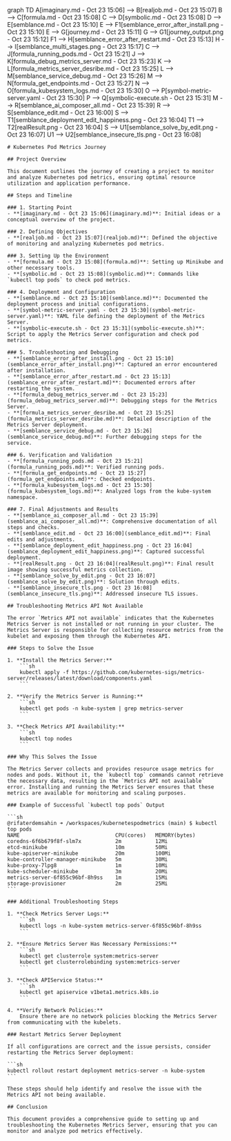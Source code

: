 
graph TD
    A[imaginary.md - Oct 23 15:06] --> B[realjob.md - Oct 23 15:07]
    B --> C[formula.md - Oct 23 15:08]
    C --> D[symbolic.md - Oct 23 15:08]
    D --> E[semblance.md - Oct 23 15:10]
    E --> F1[semblance_error_after_install.png - Oct 23 15:10]
    E --> G[journey.md - Oct 23 15:11]
    G --> G1[journey_output.png - Oct 23 15:12]
    F1 --> H[semblance_error_after_restart.md - Oct 23 15:13]
    H --> I[semblance_multi_stages.png - Oct 23 15:17]
    C --> J[formula_running_pods.md - Oct 23 15:21]
    J --> K[formula_debug_metrics_server.md - Oct 23 15:23]
    K --> L[formula_metrics_server_desribe.md - Oct 23 15:25]
    L --> M[semblance_service_debug.md - Oct 23 15:26]
    M --> N[formula_get_endpoints.md - Oct 23 15:27]
    N --> O[formula_kubesystem_logs.md - Oct 23 15:30]
    O --> P[symbol-metric-server.yaml - Oct 23 15:30]
    P --> Q[symbolic-execute.sh - Oct 23 15:31]
    M --> R[semblance_ai_composer_all.md - Oct 23 15:39]
    R --> S[semblance_edit.md - Oct 23 16:00]
    S --> T1[semblance_deployment_edit_happiness.png - Oct 23 16:04]
    T1 --> T2[realResult.png - Oct 23 16:04]
    S --> U1[semblance_solve_by_edit.png - Oct 23 16:07]
    U1 --> U2[semblance_insecure_tls.png - Oct 23 16:08]


    # Kubernetes Pod Metrics Journey

    ## Project Overview

    This document outlines the journey of creating a project to monitor and analyze Kubernetes pod metrics, ensuring optimal resource utilization and application performance.

    ## Steps and Timeline

    ### 1. Starting Point
    - **[imaginary.md - Oct 23 15:06](imaginary.md)**: Initial ideas or a conceptual overview of the project.

    ### 2. Defining Objectives
    - **[realjob.md - Oct 23 15:07](realjob.md)**: Defined the objective of monitoring and analyzing Kubernetes pod metrics.

    ### 3. Setting Up the Environment
    - **[formula.md - Oct 23 15:08](formula.md)**: Setting up Minikube and other necessary tools.
    - **[symbolic.md - Oct 23 15:08](symbolic.md)**: Commands like `kubectl top pods` to check pod metrics.

    ### 4. Deployment and Configuration
    - **[semblance.md - Oct 23 15:10](semblance.md)**: Documented the deployment process and initial configurations.
    - **[symbol-metric-server.yaml - Oct 23 15:30](symbol-metric-server.yaml)**: YAML file defining the deployment of the Metrics Server.
    - **[symbolic-execute.sh - Oct 23 15:31](symbolic-execute.sh)**: Script to apply the Metrics Server configuration and check pod metrics.

    ### 5. Troubleshooting and Debugging
    - **[semblance_error_after_install.png - Oct 23 15:10](semblance_error_after_install.png)**: Captured an error encountered after installation.
    - **[semblance_error_after_restart.md - Oct 23 15:13](semblance_error_after_restart.md)**: Documented errors after restarting the system.
    - **[formula_debug_metrics_server.md - Oct 23 15:23](formula_debug_metrics_server.md)**: Debugging steps for the Metrics Server.
    - **[formula_metrics_server_desribe.md - Oct 23 15:25](formula_metrics_server_desribe.md)**: Detailed description of the Metrics Server deployment.
    - **[semblance_service_debug.md - Oct 23 15:26](semblance_service_debug.md)**: Further debugging steps for the service.

    ### 6. Verification and Validation
    - **[formula_running_pods.md - Oct 23 15:21](formula_running_pods.md)**: Verified running pods.
    - **[formula_get_endpoints.md - Oct 23 15:27](formula_get_endpoints.md)**: Checked endpoints.
    - **[formula_kubesystem_logs.md - Oct 23 15:30](formula_kubesystem_logs.md)**: Analyzed logs from the kube-system namespace.

    ### 7. Final Adjustments and Results
    - **[semblance_ai_composer_all.md - Oct 23 15:39](semblance_ai_composer_all.md)**: Comprehensive documentation of all steps and checks.
    - **[semblance_edit.md - Oct 23 16:00](semblance_edit.md)**: Final edits and adjustments.
    - **[semblance_deployment_edit_happiness.png - Oct 23 16:04](semblance_deployment_edit_happiness.png)**: Captured successful deployment.
    - **[realResult.png - Oct 23 16:04](realResult.png)**: Final result image showing successful metrics collection.
    - **[semblance_solve_by_edit.png - Oct 23 16:07](semblance_solve_by_edit.png)**: Solution through edits.
    - **[semblance_insecure_tls.png - Oct 23 16:08](semblance_insecure_tls.png)**: Addressed insecure TLS issues.

    ## Troubleshooting Metrics API Not Available

    The error `Metrics API not available` indicates that the Kubernetes Metrics Server is not installed or not running in your cluster. The Metrics Server is responsible for collecting resource metrics from the kubelet and exposing them through the Kubernetes API.

    ### Steps to Solve the Issue

    1. **Install the Metrics Server:**
        ```sh
        kubectl apply -f https://github.com/kubernetes-sigs/metrics-server/releases/latest/download/components.yaml
        ```

    2. **Verify the Metrics Server is Running:**
        ```sh
        kubectl get pods -n kube-system | grep metrics-server
        ```

    3. **Check Metrics API Availability:**
        ```sh
        kubectl top nodes
        ```

    ### Why This Solves the Issue

    The Metrics Server collects and provides resource usage metrics for nodes and pods. Without it, the `kubectl top` commands cannot retrieve the necessary data, resulting in the `Metrics API not available` error. Installing and running the Metrics Server ensures that these metrics are available for monitoring and scaling purposes.

    ### Example of Successful `kubectl top pods` Output

    ```sh
    @rifaterdemsahin ➜ /workspaces/kubernetespodmetrics (main) $ kubectl top pods
    NAME                               CPU(cores)   MEMORY(bytes)
    coredns-6f6b679f8f-slm7x           2m           12Mi
    etcd-minikube                      10m          50Mi
    kube-apiserver-minikube            20m          100Mi
    kube-controller-manager-minikube   5m           30Mi
    kube-proxy-7lpg8                   1m           10Mi
    kube-scheduler-minikube            3m           20Mi
    metrics-server-6f855c96bf-8h9ss    1m           15Mi
    storage-provisioner                2m           25Mi
    ```

    ### Additional Troubleshooting Steps

    1. **Check Metrics Server Logs:**
        ```sh
        kubectl logs -n kube-system metrics-server-6f855c96bf-8h9ss
        ```

    2. **Ensure Metrics Server Has Necessary Permissions:**
        ```sh
        kubectl get clusterrole system:metrics-server
        kubectl get clusterrolebinding system:metrics-server
        ```

    3. **Check APIService Status:**
        ```sh
        kubectl get apiservice v1beta1.metrics.k8s.io
        ```

    4. **Verify Network Policies:**
        Ensure there are no network policies blocking the Metrics Server from communicating with the kubelets.

    ### Restart Metrics Server Deployment

    If all configurations are correct and the issue persists, consider restarting the Metrics Server deployment:

    ```sh
    kubectl rollout restart deployment metrics-server -n kube-system
    ```

    These steps should help identify and resolve the issue with the Metrics API not being available.

    ## Conclusion

    This document provides a comprehensive guide to setting up and troubleshooting the Kubernetes Metrics Server, ensuring that you can monitor and analyze pod metrics effectively.


